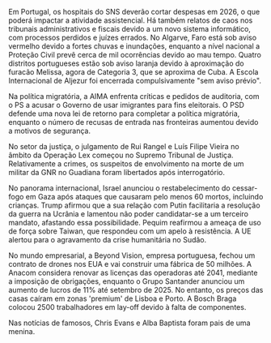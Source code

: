 Em Portugal, os hospitais do SNS deverão cortar despesas em 2026, o que poderá impactar a atividade assistencial. Há também relatos de caos nos tribunais administrativos e fiscais devido a um novo sistema informático, com processos perdidos e juízes errados. No Algarve, Faro está sob aviso vermelho devido a fortes chuvas e inundações, enquanto a nível nacional a Proteção Civil prevê cerca de mil ocorrências devido ao mau tempo. Quatro distritos portugueses estão sob aviso laranja devido à aproximação do furacão Melissa, agora de Categoria 3, que se aproxima de Cuba. A Escola Internacional de Aljezur foi encerrada compulsivamente "sem aviso prévio".

Na política migratória, a AIMA enfrenta críticas e pedidos de auditoria, com o PS a acusar o Governo de usar imigrantes para fins eleitorais. O PSD defende uma nova lei de retorno para completar a política migratória, enquanto o número de recusas de entrada nas fronteiras aumentou devido a motivos de segurança.

No setor da justiça, o julgamento de Rui Rangel e Luís Filipe Vieira no âmbito da Operação Lex começou no Supremo Tribunal de Justiça. Relativamente a crimes, os suspeitos de envolvimento na morte de um militar da GNR no Guadiana foram libertados após interrogatório.

No panorama internacional, Israel anunciou o restabelecimento do cessar-fogo em Gaza após ataques que causaram pelo menos 60 mortos, incluindo crianças. Trump afirmou que a sua relação com Putin facilitaria a resolução da guerra na Ucrânia e lamentou não poder candidatar-se a um terceiro mandato, afastando essa possibilidade. Pequim reafirmou a ameaça de uso de força sobre Taiwan, que respondeu com um apelo à resistência. A UE alertou para o agravamento da crise humanitária no Sudão.

No mundo empresarial, a Beyond Vision, empresa portuguesa, fechou um contrato de drones nos EUA e vai construir uma fábrica de 50 milhões. A Anacom considera renovar as licenças das operadoras até 2041, mediante a imposição de obrigações, enquanto o Grupo Santander anunciou um aumento de lucros de 11% até setembro de 2025. No entanto, os preços das casas caíram em zonas 'premium' de Lisboa e Porto. A Bosch Braga colocou 2500 trabalhadores em lay-off devido à falta de componentes.

Nas notícias de famosos, Chris Evans e Alba Baptista foram pais de uma menina.